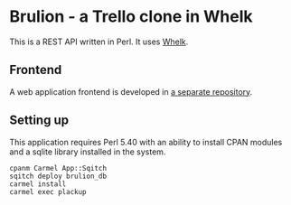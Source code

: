 # Brulion - a Trello clone in Whelk

This is a REST API written in Perl. It uses [Whelk](https://metacpan.org/pod/Whelk).

## Frontend

A web application frontend is developed in [a separate repository](https://github.com/bbrtj/pascal-brulion).

## Setting up

This application requires Perl 5.40 with an ability to install CPAN modules and a sqlite library installed in the system.

```
cpanm Carmel App::Sqitch
sqitch deploy brulion_db
carmel install
carmel exec plackup
```

